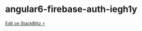 # angular6-firebase-auth-iegh1y

[Edit on StackBlitz ⚡️](https://stackblitz.com/edit/angular6-firebase-auth-iegh1y)